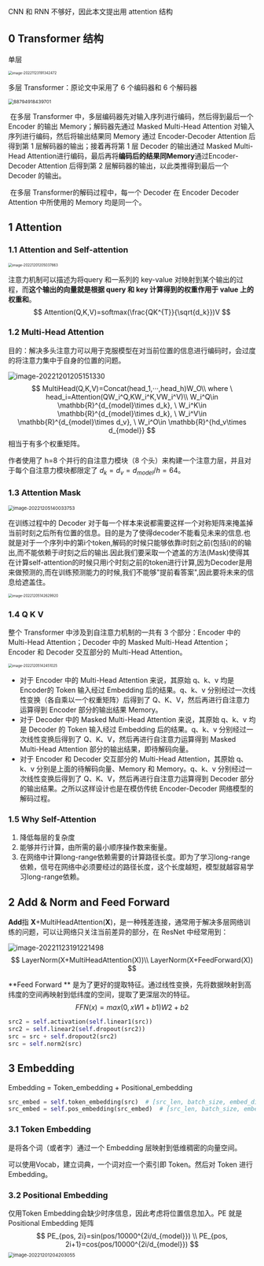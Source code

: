 CNN 和 RNN 不够好，因此本文提出用 attention 结构

## 0 Transformer 结构

单层

<img src="note_images\image-20221123191342472.png" alt="image-20221123191342472" style="zoom:50%;" />



多层 Transformer：原论文中采用了 6 个编码器和 6 个解码器

<img src="note_images\88794918439701.png" alt="88794918439701" style="zoom:67%;" />

​    在多层 Transformer 中，多层编码器先对输入序列进行编码，然后得到最后一个 Encoder 的输出 Memory；解码器先通过 Masked Multi-Head Attention 对输入序列进行编码，然后将输出结果同 Memory 通过 Encoder-Decoder Attention 后得到第 1 层解码器的输出；接着再将第 1 层 Decoder 的输出通过 Masked Multi-Head Attention进行编码，最后再将**编码后的结果同Memory**通过Encoder-Decoder Attention 后得到第 2 层解码器的输出，以此类推得到最后一个 Decoder 的输出。

​    在多层 Transformer的解码过程中，每一个 Decoder 在 Encoder Decoder Attention 中所使用的 Memory 均是同一个。

## 1 Attention

### 1.1 Attention and Self-attention

<img src="note_images\image-20221201205037663.png" alt="image-20221201205037663" style="zoom:50%;" />

注意力机制可以描述为将query 和一系列的 key-value 对映射到某个输出的过程，而**这个输出的向量就是根据 query 和 key 计算得到的权重作用于 value 上的权重和**。
$$
Attention(Q,K,V)=softmax(\frac{QK^{T}}{\sqrt{d_k}})V
$$


### 1.2 Multi-Head Attention

目的：解决多头注意力可以用于克服模型在对当前位置的信息进行编码时，会过度的将注意力集中于自身的位置的问题。

![image-20221201205151330](note_images\image-20221201205151330.png)
$$
MultiHead(Q,K,V)=Concat(head_1,···,head_h)W_O\\
where \ head_i=Attention(QW_i^Q,KW_i^K,VW_i^V)\\
W_i^Q\in \mathbb{R}^{d_{model}\times d_k}, \ W_i^K\in \mathbb{R}^{d_{model}\times d_k}, \ W_i^V\in \mathbb{R}^{d_{model}\times d_v}, \ W_i^O\in \mathbb{R}^{hd_v\times d_{model}}
$$
相当于有多个权重矩阵。

作者使用了 h=8 个并行的自注意力模块（8 个头）来构建一个注意力层，并且对于每个自注意力模块都限定了 $d_k = d_v = d_{model} / h = 64$。

### 1.3 Attention Mask

<img src="note_images\image-20221205140033753.png" alt="image-20221205140033753" style="zoom: 67%;" />

在训练过程中的 Decoder 对于每一个样本来说都需要这样一个对称矩阵来掩盖掉当前时刻之后所有位置的信息。目的是为了使得decoder不能看见未来的信息.也就是对于一个序列中的第i个token,解码的时候只能够依靠i时刻之前(包括i)的的输出,而不能依赖于i时刻之后的输出.因此我们要采取一个遮盖的方法(Mask)使得其在计算self-attention的时候只用i个时刻之前的token进行计算,因为Decoder是用来做预测的,而在训练预测能力的时候,我们不能够"提前看答案",因此要将未来的信息给遮盖住。

<img src="note_images\image-20221205142629920.png" alt="image-20221205142629920" style="zoom:50%;" />



### 1.4 Q K V

整个 Transformer 中涉及到自注意力机制的一共有 3 个部分：Encoder 中的 Multi-Head Attention；Decoder 中的 Masked Multi-Head Attention；Encoder 和 Decoder 交互部分的 Multi-Head Attention。

<img src="note_images\image-20221205142451025.png" alt="image-20221205142451025" style="zoom:50%;" />

- 对于 Encoder 中的 Multi-Head Attention 来说，其原始 q、k、v 均是 Encoder的 Token 输入经过 Embedding 后的结果。q、k、v 分别经过一次线性变换（各自乘以一个权重矩阵）后得到了 Q、K、V，然后再进行自注意力运算得到 Encoder 部分的输出结果 Memory。
- 对于 Decoder 中的 Masked Multi-Head Attention 来说，其原始 q、k、v 均是 Decoder 的 Token 输入经过 Embedding 后的结果。q、k、v 分别经过一次线性变换后得到了 Q、K、V，然后再进行自注意力运算得到 Masked Multi-Head Attention 部分的输出结果，即待解码向量。
- 对于 Encoder 和 Decoder 交互部分的 Multi-Head Attention，其原始 q、k、v 分别是上面的待解码向量、Memory 和 Memory。q、k、v 分别经过一次线性变换后得到了 Q、K、V，然后再进行自注意力运算得到 Decoder 部分的输出结果。之所以这样设计也是在模仿传统 Encoder-Decoder 网络模型的解码过程。

### 1.5 Why Self-Attention

1. 降低每层的复杂度
2. 能够并行计算，由所需的最小顺序操作数来衡量。
3. 在网络中计算long-range依赖需要的计算路径长度。即为了学习long-range依赖，信号在网络中必须要经过的路径长度，这个长度越短，模型就越容易学习long-range依赖。

## 2 Add & Norm and Feed Forward

**Add**指 **X**+MultiHeadAttention(**X**)，是一种残差连接，通常用于解决多层网络训练的问题，可以让网络只关注当前差异的部分，在 ResNet 中经常用到：

![image-20221123191221498](C:\Users\lzl\AppData\Roaming\Typora\typora-user-images\image-20221123191221498.png)
$$
LayerNorm(X+MultiHeadAttention(X))\\
LayerNorm(X+FeedForward(X))
$$

**Feed Forward ** 是为了更好的提取特征。通过线性变换，先将数据映射到高纬度的空间再映射到低纬度的空间，提取了更深层次的特征。
$$
FFN(x) = max(0, xW1 + b1)W2 + b2
$$

```python
src2 = self.activation(self.linear1(src))
src2 = self.linear2(self.dropout(src2))
src = src + self.dropout2(src2)
src = self.norm2(src)
```



## 3 Embedding

Embedding = Token_embedding + Positional_embedding

```python
src_embed = self.token_embedding(src)  # [src_len, batch_size, embed_dim]
src_embed = self.pos_embedding(src_embed)  # [src_len, batch_size, embed_dim]
```



### 3.1 Token Embedding

是将各个词（或者字）通过一个 Embedding 层映射到低维稠密的向量空间。

可以使用Vocab，建立词典，一个词对应一个索引即 Token。然后对 Token 进行 Embedding。



### 3.2 Positional Embedding

仅用Token Embedding会缺少时序信息，因此考虑将位置信息加入。PE 就是 Positional Embedding 矩阵
$$
PE_{pos, 2i}=sin(pos/10000^{2i/d_{model}}) \\
PE_{pos, 2i+1}=cos(pos/10000^{2i/d_{model}})
$$
<img src="note_images\image-20221201204203055.png" alt="image-20221201204203055" style="zoom:67%;" />





